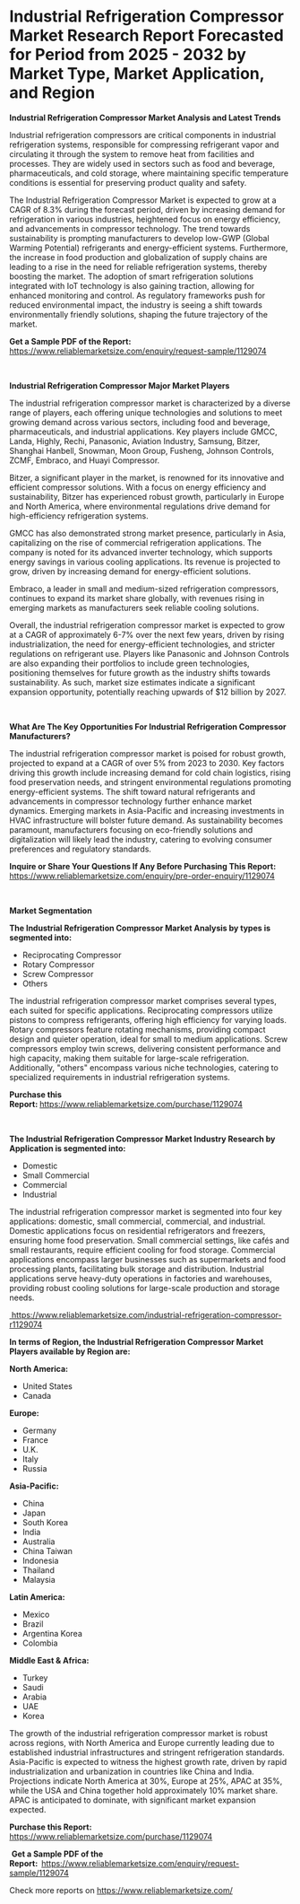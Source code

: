 <p><h1>Industrial Refrigeration Compressor Market Research Report Forecasted for Period from 2025 -  2032 by Market Type, Market Application, and Region</h1></p><p><strong>Industrial Refrigeration Compressor Market Analysis and Latest Trends</strong></p>
<p><p>Industrial refrigeration compressors are critical components in industrial refrigeration systems, responsible for compressing refrigerant vapor and circulating it through the system to remove heat from facilities and processes. They are widely used in sectors such as food and beverage, pharmaceuticals, and cold storage, where maintaining specific temperature conditions is essential for preserving product quality and safety.</p><p>The Industrial Refrigeration Compressor Market is expected to grow at a CAGR of 8.3% during the forecast period, driven by increasing demand for refrigeration in various industries, heightened focus on energy efficiency, and advancements in compressor technology. The trend towards sustainability is prompting manufacturers to develop low-GWP (Global Warming Potential) refrigerants and energy-efficient systems. Furthermore, the increase in food production and globalization of supply chains are leading to a rise in the need for reliable refrigeration systems, thereby boosting the market. The adoption of smart refrigeration solutions integrated with IoT technology is also gaining traction, allowing for enhanced monitoring and control. As regulatory frameworks push for reduced environmental impact, the industry is seeing a shift towards environmentally friendly solutions, shaping the future trajectory of the market.</p></p>
<p><strong>Get a Sample PDF of the Report:&nbsp;</strong> <a href="https://www.reliablemarketsize.com/enquiry/request-sample/1129074?utm_campaign=1939&utm_medium=2&utm_source=Github&utm_content=ia&utm_term=16022025&utm_id=industrial-refrigeration-compressor">https://www.reliablemarketsize.com/enquiry/request-sample/1129074</a></p>
<p>&nbsp;</p>
<p><strong>Industrial Refrigeration Compressor Major Market Players</strong></p>
<p><p>The industrial refrigeration compressor market is characterized by a diverse range of players, each offering unique technologies and solutions to meet growing demand across various sectors, including food and beverage, pharmaceuticals, and industrial applications. Key players include GMCC, Landa, Highly, Rechi, Panasonic, Aviation Industry, Samsung, Bitzer, Shanghai Hanbell, Snowman, Moon Group, Fusheng, Johnson Controls, ZCMF, Embraco, and Huayi Compressor.</p><p>Bitzer, a significant player in the market, is renowned for its innovative and efficient compressor solutions. With a focus on energy efficiency and sustainability, Bitzer has experienced robust growth, particularly in Europe and North America, where environmental regulations drive demand for high-efficiency refrigeration systems.</p><p>GMCC has also demonstrated strong market presence, particularly in Asia, capitalizing on the rise of commercial refrigeration applications. The company is noted for its advanced inverter technology, which supports energy savings in various cooling applications. Its revenue is projected to grow, driven by increasing demand for energy-efficient solutions.</p><p>Embraco, a leader in small and medium-sized refrigeration compressors, continues to expand its market share globally, with revenues rising in emerging markets as manufacturers seek reliable cooling solutions.</p><p>Overall, the industrial refrigeration compressor market is expected to grow at a CAGR of approximately 6-7% over the next few years, driven by rising industrialization, the need for energy-efficient technologies, and stricter regulations on refrigerant use. Players like Panasonic and Johnson Controls are also expanding their portfolios to include green technologies, positioning themselves for future growth as the industry shifts towards sustainability. As such, market size estimates indicate a significant expansion opportunity, potentially reaching upwards of $12 billion by 2027.</p></p>
<p>&nbsp;</p>
<p><strong>What Are The Key Opportunities For Industrial Refrigeration Compressor Manufacturers?</strong></p>
<p><p>The industrial refrigeration compressor market is poised for robust growth, projected to expand at a CAGR of over 5% from 2023 to 2030. Key factors driving this growth include increasing demand for cold chain logistics, rising food preservation needs, and stringent environmental regulations promoting energy-efficient systems. The shift toward natural refrigerants and advancements in compressor technology further enhance market dynamics. Emerging markets in Asia-Pacific and increasing investments in HVAC infrastructure will bolster future demand. As sustainability becomes paramount, manufacturers focusing on eco-friendly solutions and digitalization will likely lead the industry, catering to evolving consumer preferences and regulatory standards.</p></p>
<p><strong>Inquire or Share Your Questions If Any Before Purchasing This Report:</strong> <a href="https://www.reliablemarketsize.com/enquiry/pre-order-enquiry/1129074?utm_campaign=1939&utm_medium=2&utm_source=Github&utm_content=ia&utm_term=16022025&utm_id=industrial-refrigeration-compressor">https://www.reliablemarketsize.com/enquiry/pre-order-enquiry/1129074</a></p>
<p>&nbsp;</p>
<p><strong>Market Segmentation</strong></p>
<p><strong>The Industrial Refrigeration Compressor Market Analysis by types is segmented into:</strong></p>
<p><ul><li>Reciprocating Compressor</li><li>Rotary Compressor</li><li>Screw Compressor</li><li>Others</li></ul></p>
<p><p>The industrial refrigeration compressor market comprises several types, each suited for specific applications. Reciprocating compressors utilize pistons to compress refrigerants, offering high efficiency for varying loads. Rotary compressors feature rotating mechanisms, providing compact design and quieter operation, ideal for small to medium applications. Screw compressors employ twin screws, delivering consistent performance and high capacity, making them suitable for large-scale refrigeration. Additionally, "others" encompass various niche technologies, catering to specialized requirements in industrial refrigeration systems.</p></p>
<p><strong>Purchase this Report:&nbsp;</strong><a href="https://www.reliablemarketsize.com/purchase/1129074?utm_campaign=1939&utm_medium=2&utm_source=Github&utm_content=ia&utm_term=16022025&utm_id=industrial-refrigeration-compressor">https://www.reliablemarketsize.com/purchase/1129074</a></p>
<p>&nbsp;</p>
<p><strong>The Industrial Refrigeration Compressor Market Industry Research by Application is segmented into:</strong></p>
<p><ul><li>Domestic</li><li>Small Commercial</li><li>Commercial</li><li>Industrial</li></ul></p>
<p><p>The industrial refrigeration compressor market is segmented into four key applications: domestic, small commercial, commercial, and industrial. Domestic applications focus on residential refrigerators and freezers, ensuring home food preservation. Small commercial settings, like cafés and small restaurants, require efficient cooling for food storage. Commercial applications encompass larger businesses such as supermarkets and food processing plants, facilitating bulk storage and distribution. Industrial applications serve heavy-duty operations in factories and warehouses, providing robust cooling solutions for large-scale production and storage needs.</p></p>
<p><a href="https://www.reliablemarketsize.com/industrial-refrigeration-compressor-r1129074?utm_campaign=1939&utm_medium=2&utm_source=Github&utm_content=ia&utm_term=16022025&utm_id=industrial-refrigeration-compressor">&nbsp;https://www.reliablemarketsize.com/industrial-refrigeration-compressor-r1129074</a></p>
<p><strong>In terms of Region, the Industrial Refrigeration Compressor Market Players available by Region are:</strong></p>
<p>
    <p> <strong> North America: </strong>
        <ul>
            <li>United States</li>
            <li>Canada</li>
        </ul>
        </p> 
    <p> <strong> Europe: </strong>
        <ul>
            <li>Germany</li>
            <li>France</li>
            <li>U.K.</li>
            <li>Italy</li>
            <li>Russia</li>
        </ul>
        </p> 
    <p> <strong> Asia-Pacific: </strong>
        <ul>
            <li>China</li>
            <li>Japan</li>
            <li>South Korea</li>
            <li>India</li>
            <li>Australia</li>
            <li>China Taiwan</li>
            <li>Indonesia</li>
            <li>Thailand</li>
            <li>Malaysia</li>
        </ul>
        </p> 
    <p> <strong> Latin America: </strong>
        <ul>
            <li>Mexico</li>
            <li>Brazil</li>
            <li>Argentina Korea</li>
            <li>Colombia</li>
        </ul>
        </p> 
    <p> <strong> Middle East & Africa: </strong>
        <ul>
            <li>Turkey</li>
            <li>Saudi</li>
            <li>Arabia</li>
            <li>UAE</li>
            <li>Korea</li>
        </ul>
    </p>
    </p>
<p><p>The growth of the industrial refrigeration compressor market is robust across regions, with North America and Europe currently leading due to established industrial infrastructures and stringent refrigeration standards. Asia-Pacific is expected to witness the highest growth rate, driven by rapid industrialization and urbanization in countries like China and India. Projections indicate North America at 30%, Europe at 25%, APAC at 35%, while the USA and China together hold approximately 10% market share. APAC is anticipated to dominate, with significant market expansion expected.</p></p>
<p><strong>Purchase this Report: </strong><a href="https://www.reliablemarketsize.com/purchase/1129074?utm_campaign=1939&utm_medium=2&utm_source=Github&utm_content=ia&utm_term=16022025&utm_id=industrial-refrigeration-compressor">https://www.reliablemarketsize.com/purchase/1129074</a></p>
<p>&nbsp;<strong>Get a Sample PDF of the Report:&nbsp;&nbsp;</strong><a href="https://www.reliablemarketsize.com/enquiry/request-sample/1129074?utm_campaign=1939&utm_medium=2&utm_source=Github&utm_content=ia&utm_term=16022025&utm_id=industrial-refrigeration-compressor">https://www.reliablemarketsize.com/enquiry/request-sample/1129074</a></p>
<p><strong></strong></p>
<p>Check more reports on <a href="https://www.reliablemarketsize.com/?utm_campaign=1939&utm_medium=2&utm_source=Github&utm_content=ia&utm_term=16022025&utm_id=industrial-refrigeration-compressor">https://www.reliablemarketsize.com/</a></p>